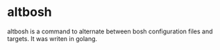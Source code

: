 # altbosh
altbosh is a command to alternate between bosh configuration files and targets.  It was writen in golang.
